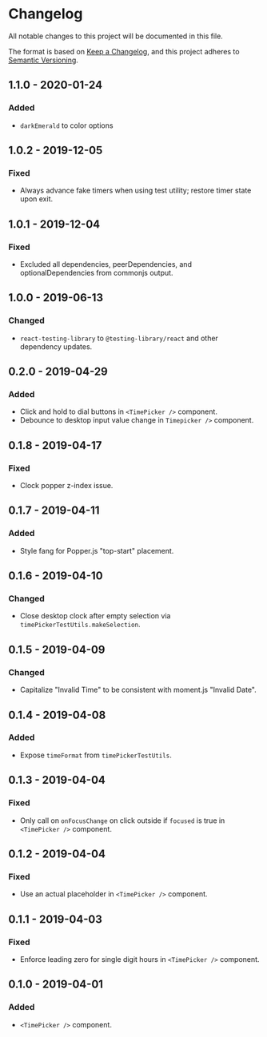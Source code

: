 # Changelog

All notable changes to this project will be documented in this file.

The format is based on [Keep a Changelog](https://keepachangelog.com/en/1.0.0/),
and this project adheres to [Semantic Versioning](https://semver.org/spec/v2.0.0.html).

## 1.1.0 - 2020-01-24

### Added

- `darkEmerald` to color options

## 1.0.2 - 2019-12-05

### Fixed

- Always advance fake timers when using test utility; restore timer state upon exit.

## 1.0.1 - 2019-12-04

### Fixed

- Excluded all dependencies, peerDependencies, and optionalDependencies from commonjs output.

## 1.0.0 - 2019-06-13

### Changed

- `react-testing-library` to `@testing-library/react` and other dependency updates.

## 0.2.0 - 2019-04-29

### Added

- Click and hold to dial buttons in `<TimePicker />` component.
- Debounce to desktop input value change in `Timepicker />` component.

## 0.1.8 - 2019-04-17

### Fixed

- Clock popper z-index issue.

## 0.1.7 - 2019-04-11

### Added

- Style fang for Popper.js "top-start" placement.

## 0.1.6 - 2019-04-10

### Changed

- Close desktop clock after empty selection via `timePickerTestUtils.makeSelection`.

## 0.1.5 - 2019-04-09

### Changed

- Capitalize "Invalid Time" to be consistent with moment.js "Invalid Date".

## 0.1.4 - 2019-04-08

### Added

- Expose `timeFormat` from `timePickerTestUtils`.

## 0.1.3 - 2019-04-04

### Fixed

- Only call on `onFocusChange` on click outside if `focused` is true in `<TimePicker />` component.

## 0.1.2 - 2019-04-04

### Fixed

- Use an actual placeholder in `<TimePicker />` component.

## 0.1.1 - 2019-04-03

### Fixed

- Enforce leading zero for single digit hours in `<TimePicker />` component.

## 0.1.0 - 2019-04-01

### Added

- `<TimePicker />` component.
